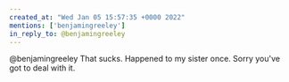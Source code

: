 ```yaml
---
created_at: "Wed Jan 05 15:57:35 +0000 2022"
mentions: ['benjamingreeley']
in_reply_to: @benjamingreeley
---
```


@benjamingreeley That sucks. Happened to my sister once. Sorry you've got to deal with it.